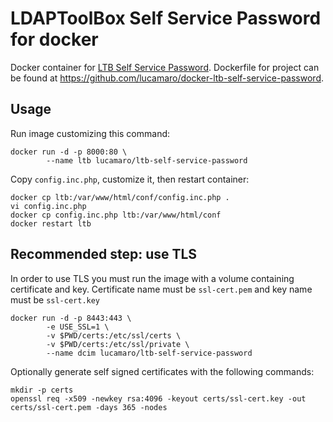 # LDAPToolBox Self Service Password for docker

Docker container for [LTB Self Service Password](https://ltb-project.org/documentation/self-service-password). Dockerfile for project can be found at <https://github.com/lucamaro/docker-ltb-self-service-password>.

## Usage

Run image customizing this command:

	docker run -d -p 8000:80 \
			--name ltb lucamaro/ltb-self-service-password
			
Copy `config.inc.php`, customize it, then restart container:

	docker cp ltb:/var/www/html/conf/config.inc.php .
	vi config.inc.php
	docker cp config.inc.php ltb:/var/www/html/conf
	docker restart ltb
	
## Recommended step: use TLS

In order to use TLS you must run the image with a volume containing certificate and key. Certificate name must be `ssl-cert.pem` and key name must be `ssl-cert.key`

	docker run -d -p 8443:443 \
			-e USE_SSL=1 \
			-v $PWD/certs:/etc/ssl/certs \
			-v $PWD/certs:/etc/ssl/private \
			--name dcim lucamaro/ltb-self-service-password

Optionally generate self signed certificates with the following commands:

	mkdir -p certs
	openssl req -x509 -newkey rsa:4096 -keyout certs/ssl-cert.key -out certs/ssl-cert.pem -days 365 -nodes
	